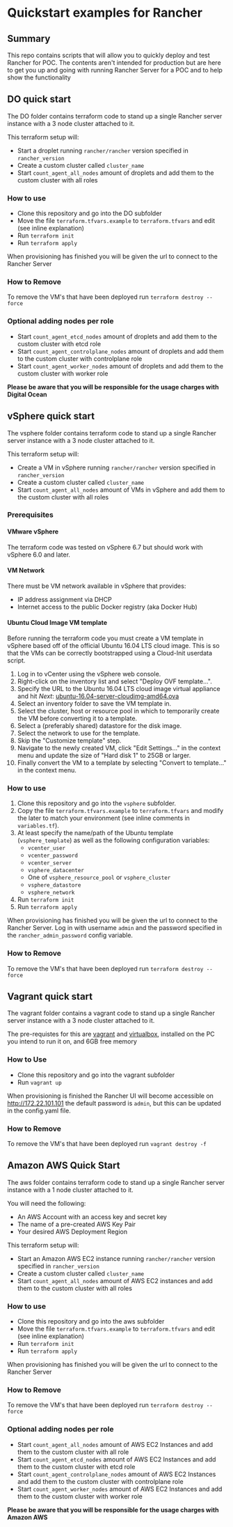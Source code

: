 # Quickstart examples for Rancher

## Summary

This repo contains scripts that will allow you to quickly deploy and test Rancher for POC.
The contents aren't intended for production but are here to get you up and going with running Rancher Server for a POC and to help show the functionality

## DO quick start

The DO folder contains terraform code to stand up a single Rancher server instance with a 3 node cluster attached to it.

This terraform setup will:

- Start a droplet running `rancher/rancher` version specified in `rancher_version`
- Create a custom cluster called `cluster_name`
- Start `count_agent_all_nodes` amount of droplets and add them to the custom cluster with all roles

### How to use

- Clone this repository and go into the DO subfolder
- Move the file `terraform.tfvars.example` to `terraform.tfvars` and edit (see inline explanation)
- Run `terraform init`
- Run `terraform apply`

When provisioning has finished you will be given the url to connect to the Rancher Server

### How to Remove

To remove the VM's that have been deployed run `terraform destroy --force`

### Optional adding nodes per role
- Start `count_agent_etcd_nodes` amount of droplets and add them to the custom cluster with etcd role
- Start `count_agent_controlplane_nodes` amount of droplets and add them to the custom cluster with controlplane role
- Start `count_agent_worker_nodes` amount of droplets and add them to the custom cluster with worker role

**Please be aware that you will be responsible for the usage charges with Digital Ocean**

## vSphere quick start

The vsphere folder contains terraform code to stand up a single Rancher server instance with a 3 node cluster attached to it.

This terraform setup will:

- Create a VM in vSphere running `rancher/rancher` version specified in `rancher_version`
- Create a custom cluster called `cluster_name`
- Start `count_agent_all_nodes` amount of VMs in vSphere and add them to the custom cluster with all roles

### Prerequisites

#### VMware vSphere

The terraform code was tested on vSphere 6.7 but should work with vSphere 6.0 and later.

#### VM Network

There must be VM network available in vSphere that provides:
- IP address assignment via DHCP
- Internet access to the public Docker registry (aka Docker Hub)

#### Ubuntu Cloud Image VM template

Before running the terraform code you must create a VM template in vSphere based off of the official Ubuntu 16.04 LTS cloud image. This is so that the VMs can be correctly bootstrapped using a Cloud-Init userdata script.

1. Log in to vCenter using the vSphere web console.
2. Right-click on the inventory list and select "Deploy OVF template...".
3. Specify the URL to the Ubuntu 16.04 LTS cloud image virtual appliance and hit *Next*: [ubuntu-16.04-server-cloudimg-amd64.ova](https://cloud-images.ubuntu.com/releases/16.04/release/ubuntu-16.04-server-cloudimg-amd64.ova)
4. Select an inventory folder to save the VM template in.
5. Select the cluster, host or resource pool in which to temporarily create the VM before converting it to a template.
6. Select a (preferably shared) datastore for the disk image.
7. Select the network to use for the template.
8. Skip the "Customize template" step.
9. Navigate to the newly created VM, click "Edit Settings..." in the context menu and update the size of "Hard disk 1" to 25GB or larger.
10. Finally convert the VM to a template by selecting "Convert to template..." in the context menu.

### How to use

1. Clone this repository and go into the `vsphere` subfolder.
2. Copy the file `terraform.tfvars.example` to `terraform.tfvars` and modify the later to match your environment (see inline comments in `variables.tf`).
3. At least specify the name/path of the Ubuntu template (`vsphere_template`) as well as the following configuration variables:
    - `vcenter_user`
    - `vcenter_password`
    - `vcenter_server`
    - `vsphere_datacenter`
    - One of `vsphere_resource_pool` or `vsphere_cluster`
    - `vsphere_datastore`
    - `vsphere_network`
4. Run `terraform init`
5. Run `terraform apply`

When provisioning has finished you will be given the url to connect to the Rancher Server. Log in with username `admin` and the password specified in the `rancher_admin_password` config variable.

### How to Remove

To remove the VM's that have been deployed run `terraform destroy --force`

## Vagrant quick start

The vagrant folder contains a vagrant code to stand up a single Rancher server instance with a 3 node cluster attached to it.

The pre-requistes for this are [vagrant](https://www.vagrantup.com) and [virtualbox](https://www.virtualbox.org), installed on the PC you intend to run it on, and 6GB free memory

### How to Use

- Clone this repository and go into the vagrant subfolder
- Run `vagrant up`

When provisioning is finished the Rancher UI will become accessible on http://172.22.101.101 the default password is `admin`, but this can be updated in the config.yaml file.

### How to Remove

To remove the VM's that have been deployed run `vagrant destroy -f`

## Amazon AWS Quick Start

The aws folder contains terraform code to stand up a single Rancher server instance with a 1 node cluster attached to it.

You will need the following:

- An AWS Account with an access key and secret key
- The name of a pre-created AWS Key Pair
- Your desired AWS Deployment Region

This terraform setup will:

- Start an Amazon AWS EC2 instance running `rancher/rancher` version specified in `rancher_version`
- Create a custom cluster called `cluster_name`
- Start `count_agent_all_nodes` amount of AWS EC2 instances and add them to the custom cluster with all roles

### How to use

- Clone this repository and go into the aws subfolder
- Move the file `terraform.tfvars.example` to `terraform.tfvars` and edit (see inline explanation)
- Run `terraform init`
- Run `terraform apply`

When provisioning has finished you will be given the url to connect to the Rancher Server

### How to Remove

To remove the VM's that have been deployed run `terraform destroy --force`

### Optional adding nodes per role
- Start `count_agent_all_nodes` amount of AWS EC2 Instances and add them to the custom cluster with all role
- Start `count_agent_etcd_nodes` amount of AWS EC2 Instances and add them to the custom cluster with etcd role
- Start `count_agent_controlplane_nodes` amount of AWS EC2 Instances and add them to the custom cluster with controlplane role
- Start `count_agent_worker_nodes` amount of AWS EC2 Instances and add them to the custom cluster with worker role

**Please be aware that you will be responsible for the usage charges with Amazon AWS**
